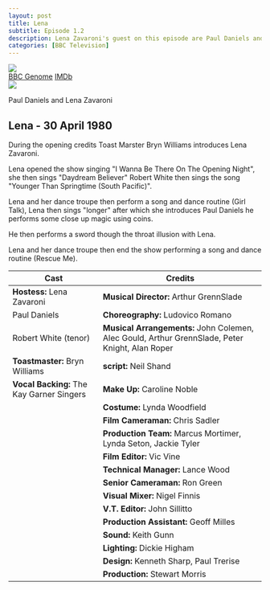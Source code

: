 ```yaml
---
layout: post
title: Lena
subtitle: Episode 1.2
description: Lena Zavaroni's guest on this episode are Paul Daniels and Robert White. Click on link for details.
categories: [BBC Television]
---
```


<main class="Main-Default">
<article>
<div class="row">
<div class="col s12 m3 push-m9">
<div class="col s12">
<div class="card hoverable Card-Default">
<div class="card-image">
<img class="responsive-img" src="https://farm5.staticflickr.com/4353/37385843515_eda340eb49_o_d.png">
</div>
<div class="card-action">
<a href="http://genome.ch.bbc.co.uk/bd90121b8dba4bb9b976542dc0dd1a79">BBC Genome</a>
<a href="http://www.imdb.com/title/tt2391504">IMDb</a>
</div></div></div>

<div class="col s12">
<div class="card hoverable Card-Default">
<div class="card-image">
<img src="https://farm5.staticflickr.com/4461/37197358006_09c9c380a7_o_d.png">
</div>
<div class="card-content">
<p>Paul Daniels and Lena Zavaroni</p>
</div></div></div></div>

<div class="col s8 offset-s2 m8 pull-m3">
<h2>Lena - 30 April 1980</h2>
<p class="flow-text striped">During the opening credits Toast Marster Bryn Williams introduces Lena Zavaroni.</p>
<p class="flow-text striped">Lena opened the show singing &quot;I Wanna Be There On The Opening Night&quot;, she then sings &quot;Daydream Believer&quot; Robert White then sings the song &quot;Younger Than Springtime (South Pacific)&quot;.</p>
<p class="flow-text striped">Lena and her dance troupe then perform a song and dance routine (Girl Talk), Lena then sings &quot;longer&quot; after which she introduces Paul Daniels he performs some close up magic using coins.</p>
<p class="flow-text striped">He then performs a sword though the throat illusion with Lena.</p>
<p class="flow-text striped">Lena and her dance troupe then end the show performing a song and dance routine (Rescue Me).</p>
</div></div>

<div class="row">
<div class="col s12">
<table class="flow-text striped" style="table-layout:fixed;">
<thead>
<tr>
<th>Cast</th>
<th>Credits</th>
</tr>
</thead>
<tbody>
<tr>
<td><strong>Hostess:</strong> Lena Zavaroni</td>
<td><strong>Musical Director:</strong> Arthur GrennSlade</td>
</tr>
<tr>
<td>Paul Daniels</td>
<td><strong>Choreography:</strong> Ludovico Romano</td>
</tr>
<tr>
<td>Robert White (tenor)</td>
<td><strong>Musical Arrangements:</strong> John Colemen, Alec Gould, Arthur GrennSlade, Peter Knight, Alan Roper</td>
</tr>
<tr>
<td><strong>Toastmaster:</strong> Bryn Williams</td>
<td><strong>script:</strong> Neil Shand</td>
</tr>
<tr>
<td><strong>Vocal Backing:</strong> The Kay Garner Singers</td>
<td><strong>Make Up:</strong> Caroline Noble</td>
</tr>
<tr>
<td></td>
<td><strong>Costume:</strong> Lynda Woodfield</td>
</tr>
<tr>
<td></td>
<td><strong>Film Cameraman:</strong> Chris Sadler</td>
</tr>
<tr>
<td></td>
<td><strong>Production Team:</strong> Marcus Mortimer, Lynda Seton, Jackie Tyler</td>
</tr>
<tr>
<td></td>
<td><strong>Film Editor:</strong> Vic Vine</td>
</tr>
<tr>
<td></td>
<td><strong>Technical Manager:</strong> Lance Wood</td>
</tr>
<tr>
<td></td>
<td><strong>Senior Cameraman:</strong> Ron Green</td>
</tr>
<tr>
<td></td>
<td><strong>Visual Mixer:</strong> Nigel Finnis</td>
</tr>
<tr>
<td></td>
<td><strong>V.T. Editor:</strong> John Sillitto</td>
</tr>
<tr>
<td></td>
<td><strong>Production Assistant:</strong> Geoff Milles</td>
</tr>
<tr>
<td></td>
<td><strong>Sound:</strong> Keith Gunn</td>
</tr>
<tr>
<td></td>
<td><strong>Lighting:</strong> Dickie Higham</td>
</tr>
<tr>
<td></td>
<td><strong>Design:</strong> Kenneth Sharp, Paul Trerise</td>
</tr>
<tr>
<td></td>
<td><strong>Production:</strong> Stewart Morris</td>
</tr>
</tbody>
</table>
</div></div>
</article>
</main>
<!-- Scripts -->
<script src="/https://code.jquery.com/jquery-2.1.1.min.js"></script>
<script src="/materialize/js/materialize.min.js"></script>
<script src="/materialize/js/init.js"></script>
</body>
</html>
